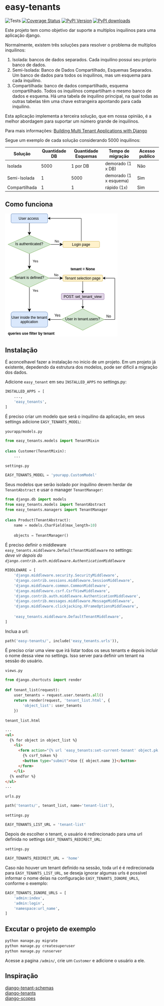 # easy-tenants

![Tests](https://github.com/CleitonDeLima/django-easy-tenants/workflows/Tests/badge.svg)
[![Coverage Status](https://coveralls.io/repos/github/CleitonDeLima/django-easy-tenants/badge.svg?branch=github-ci)](https://coveralls.io/github/CleitonDeLima/django-easy-tenants?branch=github-ci)
[![PyPI Version](https://img.shields.io/pypi/v/django-easy-tenants.svg)](https://pypi.org/project/django-easy-tenants/)
[![PyPI downloads](https://img.shields.io/pypi/dm/django-easy-tenants.svg)](https://img.shields.io/pypi/dm/django-easy-tenants.svg)

Este projeto tem como objetivo dar suporte a multiplos inquilinos para uma 
aplicação django. 
 
Normalmente, existem três soluções para resolver o problema de multiplos inquilinos:

1. Isolada: bancos de dados separados. Cada inquilino possui seu próprio banco de dados.
2. Semi-Isolada: Banco de Dados Compartilhado, Esquemas Separados. Um banco de dados para todos os inquilinos, 
mas um esquema para cada inquilino.
3. Compartilhada: banco de dados compartilhado, esquema compartilhado. 
Todos os inquilinos compartilham o mesmo banco de dados e esquema. Há uma tabela de inquilino principal, na qual 
todas as outras tabelas têm uma chave estrangeira apontando para cada inquilino.

Esta aplicação implementa a terceira solução, que em nossa opinião, é a melhor abordagem para suportar um número
grande de inquilinos.

Para mais informações: [Building Multi Tenant Applications with Django
](https://books.agiliq.com/projects/django-multi-tenant/en/latest/)

Segue um exemplo de cada solução considerando 5000 inquilinos: 

Solução       | Quantidade DB | Quantidade Esquemas | Tempo de migração      | Acesso publico
------------- | ------------- | ------------------- | ---------------------- | ---------------
Isolada       | 5000          | 1 por DB            | demorado (1 x DB)      | Não
Semi-Isolada  | 1             | 5000                | demorado (1 x esquema) | Sim
Compartilhada | 1             | 1                   | rápido (1x)            | Sim


## Como funciona
![how to works](./screenshots/flux_easy_tenants.png) 


## Instalação
É aconcelhavel fazer a instalação no inicio de um projeto. Em um projeto já existente,
depedendo da estrutura dos modelos, pode ser dificil a migração dos dados.

Adicione `easy_tenant` em seu `INSTALLED_APPS` no settings.py:

```python
INSTALLED_APPS = [
    ...,
    'easy_tenants',
]
```
   
É preciso criar um modelo que será o inquilino da aplicação, em seus settings adicione 
`EASY_TENANTS_MODEL`:

`yourapp/models.py`
```python
from easy_tenants.models import TenantMixin

class Customer(TenantMixin):
    ...
```

`settings.py`
```python
EASY_TENANTS_MODEL = 'yourapp.CustomModel'
```

Seus modelos que serão isolado por inquilino devem herdar de `TenantAbstract` e usar o manager `TenantManager`:

```python
from django.db import models
from easy_tenants.models import TenantAbstract
from easy_tenants.managers import TenantManager

class Product(TenantAbstract):
    name = models.CharField(max_length=10)

    objects = TenantManager()
```

É preciso definir o middleware `easy_tenants.middleware.DefaultTenantMiddleware` no settings:  
_deve vir depois do `django.contrib.auth.middleware.AuthenticationMiddleware`_

```python
MIDDLEWARE = [
    'django.middleware.security.SecurityMiddleware',
    'django.contrib.sessions.middleware.SessionMiddleware',
    'django.middleware.common.CommonMiddleware',
    'django.middleware.csrf.CsrfViewMiddleware',
    'django.contrib.auth.middleware.AuthenticationMiddleware',
    'django.contrib.messages.middleware.MessageMiddleware',
    'django.middleware.clickjacking.XFrameOptionsMiddleware',

    'easy_tenants.middleware.DefaultTenantMiddleware',
]
```

Inclua a url:

```python
path('easy-tenants/', include('easy_tenants.urls')),
```

É preciso criar uma view que irá listar todos os seus tenants e depois incluir o nome
dessa view no settings. Isso server para definir um tenant na sessão do usuário.


`views.py`
```python
from django.shortcuts import render

def tenant_list(request):
    user_tenants = request.user.tenants.all()
    return render(request, 'tenant_list.html', {
        'object_list': user_tenants
    })
```

`tenant_list.html`
```html
...
<ul>
  {% for object in object_list %}
    <li>
      <form action="{% url 'easy_tenants:set-current-tenant' object.pk %}" method="post">
        {% csrf_token %}
        <button type="submit">Use {{ object.name }}</button>
      </form>
    </li>
  {% endfor %}
</ul>
...
```

`urls.py`
```python
path('tenants/', tenant_list, name='tenant-list'),
```

`settings.py`
```python
EASY_TENANTS_LIST_URL = 'tenant-list'
```

Depois de escolher o tenant, o usuário é redirecionado para uma url definida 
no settings `EASY_TENANTS_REDIRECT_URL`:

`settings.py`
```python
EASY_TENANTS_REDIRECT_URL = 'home'
```  


Caso não houver um tenant definido na sessão, toda url é é redirecionada para 
`EASY_TENANTS_LIST_URL`, se deseja ignorar algumas urls é possivel informar o nome
delas na configuração `EASY_TENANTS_IGNORE_URLS`, conforme o exemplo:

```python
EASY_TENANTS_IGNORE_URLS = [
    'admin:index',
    'admin:login',
    'namespace:url_name',
]
```


## Excutar o projeto de exemplo
```bash
python manage.py migrate
python manage.py createsuperuser
python manage.py runserver
```
Acesse a pagina `/admin/`, crie um `Customer` e adicione o usuário a ele.

## Inspiração
[django-tenant-schemas](https://github.com/bernardopires/django-tenant-schemas)  
[django-tenants](https://github.com/tomturner/django-tenants)  
[django-scopes](https://github.com/raphaelm/django-scopes)  
